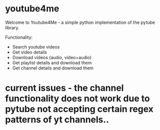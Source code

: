 # youtube4me

Welcome to Youtube4Me - a simple python implementation of the pytube library.

Functionality:
- Search youtube videos
- Get video details
- Download videos (audio, video+audio)
- Get playlist details and download them
- Get channel details and download them

# current issues - the channel functionality does not work due to pytube not accepting certain regex patterns of yt channels..